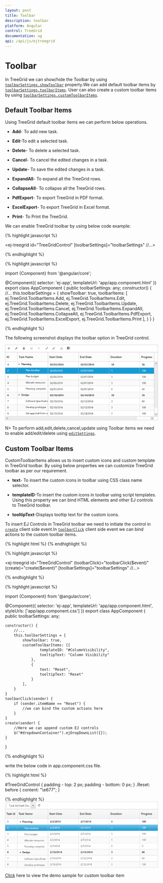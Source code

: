 ```yaml
---
layout: post
title: Toolbar
description: toolbar
platform: Angular
control: TreeGrid
documentation: ug
api: /api/js/ejtreegrid
---
```

# Toolbar

In TreeGrid we can show/hide the Toolbar by using [`toolbarSettings.showToolbar`](https://help.syncfusion.com/api/js/ejtreegrid#members:toolbarsettings-showtoolbar "showToolbar") property.We can add default toolbar items by [`toolbarSettings.toolbarItems`](https://help.syncfusion.com/api/js/ejtreegrid#members:toolbarsettings-toolbaritems "toolbarItems"). User can also create a custom toolbar items by using [`toolbarSettings.customToolbarItems`](https://help.syncfusion.com/api/js/ejtreegrid#members:toolbarsettings-customToolbarItems "customToolbarItems").

## Default Toolbar Items
Using TreeGrid default toolbar items we can perform below operations.

* **Add**- To add new task.

* **Edit**-To edit a selected task.

* **Delete**- To delete a selected task.
		   
* **Cancel**- To cancel the edited changes in a task.
		   
* **Update**- To save the edited changes in a task.
		   
* **ExpandAll**- To expand all the TreeGrid rows.
		   
* **CollapseAll**- To collapse all the TreeGrid rows.
		   
* **PdfExport**- To export TreeGrid in PDF format.
		   
* **ExcelExport**- To export TreeGrid in Excel format.

* **Print**- To Print the TreeGrid.

We can enable TreeGrid toolbar by using below code example:

{% highlight javascript %}

<ej-treegrid id="TreeGridControl" [toolbarSettings]="toolbarSettings"
//...>
</ej-treegrid>

{% endhighlight %}

{% highlight javascript %}

import {Component} from '@angular/core';

@Component({
    selector: 'ej-app',
    templateUrl: 'app/app.component.html'
})
export class AppComponent {
    public toolbarSettings: any;
    constructor() {
        //...
        this.toolbarSettings = {
            showToolbar: true,
            toolbarItems: [
                ej.TreeGrid.ToolbarItems.Add,
                ej.TreeGrid.ToolbarItems.Edit,
                ej.TreeGrid.ToolbarItems.Delete,
                ej.TreeGrid.ToolbarItems.Update,
                ej.TreeGrid.ToolbarItems.Cancel,
                ej.TreeGrid.ToolbarItems.ExpandAll,
                ej.TreeGrid.ToolbarItems.CollapseAll,
                ej.TreeGrid.ToolbarItems.PdfExport,
                ej.TreeGrid.ToolbarItems.ExcelExport,
                ej.TreeGrid.ToolbarItems.Print
            ],
        }
    }
}

{% endhighlight %}

The following screenshot displays the toolbar option in TreeGrid control.

![](Toolbar_images/Toolbar_img1.png)

N> To perform add,edit,delete,cancel,update using Toolbar items we need to enable add/edit/delete using [`editSettings`](https://help.syncfusion.com/api/js/ejtreegrid#members:editsettings "editSettings").
  
## Custom Toolbar Items

CustomToolbarItems allows us to insert custom icons and custom template in TreeGrid toolbar. By using below properties we can customize TreeGrid toolbar as per our requirement.

* **text**- To insert the custom icons in toolbar using CSS class name selector.

* **templateID**-To insert the custom icons in toolbar using script templates. Using this property we can bind HTML elements and other EJ controls to TreeGrid toolbar.

* **tooltipText**-Displays tooltip text for the custom icons.

To insert EJ Controls in TreeGrid toolbar we need to initiate the control in [`create`](https://help.syncfusion.com/api/js/ejtreegrid#events:create "create") client side event.In [`toolbarClick`](https://help.syncfusion.com/api/js/ejtreegrid#events:toolbarclick "toolbarclick") client side event we can bind actions to the custom toolbar items.

{% highlight html %}
    <script id="ColumnVisibility" type="text/x-jsrender">
        <input id="dropdownContainer" />
    </script>
{% endhighlight %}

{% highlight javascript %}

<ej-treegrid id="TreeGridControl" (toolbarClick)="toolbarClick($event)" (create)="create($event)" [toolbarSettings]="toolbarSettings"
    //...>
</ej-treegrid>

{% endhighlight %}

{% highlight javascript %}

import {Component} from '@angular/core';

@Component({
    selector: 'ej-app',
    templateUrl: 'app/app.component.html',
    styleUrls: ['app/app.component.css']
})
export class AppComponent {
    public toolbarSettings: any;

    constructor() {
        //...
        this.toolbarSettings = {
            showToolbar: true,
            customToolbarItems: [{
                    templateID: "#ColumnVisibility",
                    tooltipText: "Column Visibility"
                },
                {
                    text: "Reset",
                    tooltipText: "Reset"
                }
            ],
        }
    }
    toolbarClick(sender) {
        if (sender.itemName == "Reset") {
            //we can bind the custom actions here
        }
    }
    create(sender) {
        //Here we can append custom EJ controls
        $("#dropdownContainer").ejDropDownList({});
    }
}

{% endhighlight %}

write the below code in app.component.css file.

{% highlight html %}  

#TreeGridControl {
    padding - top: 2 px;
    padding - bottom: 0 px;
}
.Reset: before {
    content: "\e677";
}

{% endhighlight %}
![](Toolbar_images/Toolbar_img2.png)

[Click](http://js.syncfusion.com/demos/web/#!/bootstrap/treegrid/toolbartemplate) here to view the demo sample for custom toolbar item